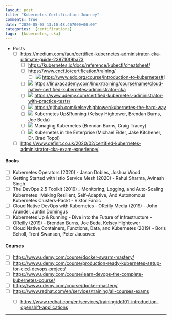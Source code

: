 ```yaml
---
layout: post
title: "Kubernetes Certification Journey"
comments: true
date: "2020-05-03 13:10:48.467000+00:00"
categories:  [certifications]
tags:  [kubernetes, cka]
---
```





* Posts
    - [ ] https://medium.com/faun/certified-kubernetes-administrator-cka-ultimate-guide-238710f9ba73
        * [ ] https://kubernetes.io/docs/reference/kubectl/cheatsheet/
        * [ ] https://www.cncf.io/certification/training/
            * [ ] ![][class] https://www.edx.org/course/introduction-to-kubernetes#!
        * [ ] ![][class] https://linuxacademy.com/linux/training/course/name/cloud-native-certified-kubernetes-administrator-cka
        * [ ] ![][class] https://www.udemy.com/certified-kubernetes-administrator-with-practice-tests/
        * [ ] ![][github] https://github.com/kelseyhightower/kubernetes-the-hard-way
        * [ ] ![][Book] Kubernetes Up&Running (Kelsey Hightower, Brendan Burns, Joe Beda)
        * [ ] ![][Book] Managing Kubernetes (Brendan Burns, Craig Tracey)
        * [ ] ![][Book] Kubernetes in the Enterprise (Michael Elder, Jake Kitchener, Dr. Brad Topol)
    - [ ] https://www.definit.co.uk/2020/02/certified-kubernetes-administrator-cka-exam-experience/
  
#### Books
- [ ] Kubernetes Operators (2020) - Jason Dobies, Joshua Wood
- [ ] Getting Started with Istio Service Mesh (2020) - Rahul Sharma, Avinash Singh
- [ ] The DevOps 2.5 Toolkit (2019) _ Monitoring, Logging, and Auto-Scaling Kubernetes_ Making Resilient, Self-Adaptive, And Autonomous Kubernetes Clusters-Packt - Viktor Farcic
- [ ] Cloud Native DevOps with Kubernetes - OReilly Media (2019) - John Arundel, Juntin Domingus
- [ ] Kubernetes Up & Running  - Dive into the Future of Infrastructure - OReilly (2019) - Brendan Burns, Joe Beda, Kelsey Hightower
- [ ] Cloud Native Containers, Functions, Data, and Kubernetes (2019) - Boris Scholl, Trent Swanson, Peter Jausovec

#### Courses
- [ ] https://www.udemy.com/course/docker-swarm-mastery/
- [ ] https://www.udemy.com/course/production-ready-kubernetes-setup-for-cicd-devops-project/
- [ ] https://www.udemy.com/course/learn-devops-the-complete-kubernetes-course/
- [ ] https://www.udemy.com/course/docker-mastery/
- [ ] https://www.redhat.com/en/services/training/all-courses-exams
    - [ ] https://www.redhat.com/en/services/training/do101-introduction-openshift-applications




  





[book]: https://cdn1.iconfinder.com/data/icons/windows8_icons_iconpharm/26/book.png
[lab]: https://cdn1.iconfinder.com/data/icons/windows8_icons_iconpharm/26/test_tube.png
[link]: https://cdn1.iconfinder.com/data/icons/windows8_icons_iconpharm/26/link.png
[github]: https://cdn1.iconfinder.com/data/icons/windows8_icons_iconpharm/26/github.png
[class]: https://cdn1.iconfinder.com/data/icons/windows8_icons_iconpharm/26/talk.png












****


